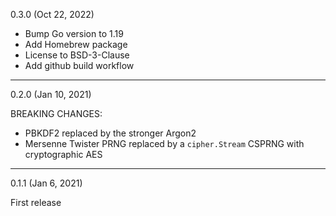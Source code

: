 0.3.0 (Oct 22, 2022)

- Bump Go version to 1.19
- Add Homebrew package
- License to BSD-3-Clause
- Add github build workflow

---

0.2.0 (Jan 10, 2021)

BREAKING CHANGES:

- PBKDF2 replaced by the stronger Argon2
- Mersenne Twister PRNG replaced by a `cipher.Stream` CSPRNG with cryptographic AES

---

0.1.1 (Jan 6, 2021)

First release